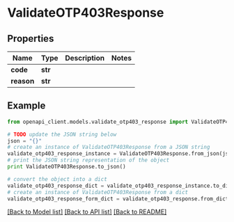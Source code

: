 # ValidateOTP403Response


## Properties
Name | Type | Description | Notes
------------ | ------------- | ------------- | -------------
**code** | **str** |  | 
**reason** | **str** |  | 

## Example

```python
from openapi_client.models.validate_otp403_response import ValidateOTP403Response

# TODO update the JSON string below
json = "{}"
# create an instance of ValidateOTP403Response from a JSON string
validate_otp403_response_instance = ValidateOTP403Response.from_json(json)
# print the JSON string representation of the object
print ValidateOTP403Response.to_json()

# convert the object into a dict
validate_otp403_response_dict = validate_otp403_response_instance.to_dict()
# create an instance of ValidateOTP403Response from a dict
validate_otp403_response_form_dict = validate_otp403_response.from_dict(validate_otp403_response_dict)
```
[[Back to Model list]](../README.md#documentation-for-models) [[Back to API list]](../README.md#documentation-for-api-endpoints) [[Back to README]](../README.md)


